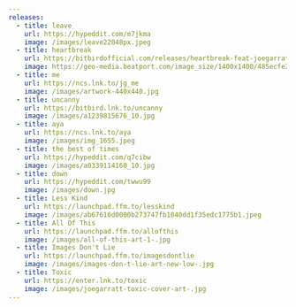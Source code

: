 ```yaml
---
releases:
  - title: leave
    url: https://hypeddit.com/m7jkma
    image: /images/leave22048px.jpeg
  - title: heartbreak
    url: https://bitbirdofficial.com/releases/heartbreak-feat-joegarratt
    image: https://geo-media.beatport.com/image_size/1400x1400/485ecfe2-f312-4ced-ba31-aa050808cc21.jpg
  - title: me
    url: https://ncs.lnk.to/jg_me
    image: /images/artwork-440x440.jpg
  - title: uncanny
    url: https://bitbird.lnk.to/uncanny
    image: /images/a1239815676_10.jpg
  - title: aya
    url: https://ncs.lnk.to/aya
    image: /images/img_1655.jpeg
  - title: the best of times
    url: https://hypeddit.com/q7cibw
    image: /images/a0339114160_10.jpg
  - title: down
    url: https://hypeddit.com/twwu99
    image: /images/down.jpg
  - title: Less Kind
    url: https://launchpad.ffm.to/lesskind
    image: /images/ab67616d0000b273747fb1040dd1f35edc1775b1.jpeg
  - title: All Of This
    url: https://launchpad.ffm.to/allofthis
    image: /images/all-of-this-art-1-.jpg
  - title: Images Don't Lie
    url: https://launchpad.ffm.to/imagesdontlie
    image: /images/images-don-t-lie-art-new-low-.jpg
  - title: Toxic
    url: https://enter.lnk.to/toxic
    image: /images/joegarratt-toxic-cover-art-.jpg
---
```

